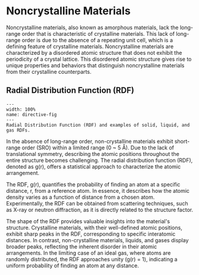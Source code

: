 # Noncrystalline Materials

Noncrystalline materials, also known as amorphous materials, lack the long-range order that is characteristic of crystalline materials. This lack of long-range order is due to the absence of a repeating unit cell, which is a defining feature of crystalline materials. Noncrystalline materials are characterized by a disordered atomic structure that does not exhibit the periodicity of a crystal lattice. This disordered atomic structure gives rise to unique properties and behaviors that distinguish noncrystalline materials from their crystalline counterparts.

## Radial Distribution Function (RDF)
```{figure} ../figures/rdf.png
---
width: 100%
name: directive-fig
---
Radial Distribution Function (RDF) and examples of solid, liquid, and gas RDFs.
```
In the absence of long-range order, non-crystalline materials exhibit short-range order (SRO) within a limited range (0 ~ 5 Å). Due to the lack of translational symmetry, describing the atomic positions throughout the entire structure becomes challenging. The radial distribution function (RDF), denoted as g(r), offers a statistical approach to characterize the atomic arrangement.

The RDF, g(r), quantifies the probability of finding an atom at a specific distance, r, from a reference atom. In essence, it describes how the atomic density varies as a function of distance from a chosen atom. Experimentally, the RDF can be obtained from scattering techniques, such as X-ray or neutron diffraction, as it is directly related to the structure factor.

The shape of the RDF provides valuable insights into the material's structure. Crystalline materials, with their well-defined atomic positions, exhibit sharp peaks in the RDF, corresponding to specific interatomic distances. In contrast, non-crystalline materials, liquids, and gases display broader peaks, reflecting the inherent disorder in their atomic arrangements. In the limiting case of an ideal gas, where atoms are randomly distributed, the RDF approaches unity (g(r) = 1), indicating a uniform probability of finding an atom at any distance.